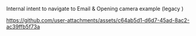 Internal intent to navigate to Email & Opening camera example (legacy ) 

https://github.com/user-attachments/assets/c64ab5d1-d6d7-45ad-8ac2-ac39ffb5f73a

